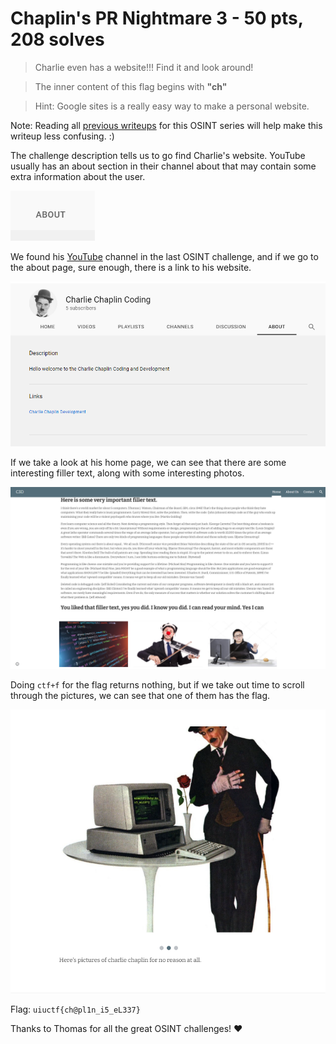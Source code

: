 # Chaplin's PR Nightmare 3 - 50 pts, 208 solves
>Charlie even has a website!!! Find it and look around!

>The inner content of this flag begins with  **"ch"**

>Hint: Google sites is a really easy way to make a personal website.

Note: Reading all [previous writeups](https://github.com/Eth007/CTF-Writeups/tree/master/UIUCTF%202021) for this OSINT series will help make this writeup less confusing. :)

The challenge description tells us to go find Charlie's website. YouTube usually has an about section in their channel about that may contain some extra information about the user. 

![About page for a YouTube user](about.png)

We found his [YouTube](https://www.youtube.com/channel/UCxPyHVMa8TyKrOj05x86osA/featured) channel in the last OSINT challenge, and if we go to the about page, sure enough, there is a link to his website.

![Link to website](websitelink.png)

If we take a look at his home page, we can see that there are some interesting filler text, along with some interesting photos.

![Filler text](filler.png)

Doing `ctf+f` for the flag returns nothing, but if we take out time to scroll through the pictures, we can see that one of them has the flag.

![Flag](flag.png)

Flag: `uiuctf{ch@pl1n_i5_eL337}`

Thanks to Thomas for all the great OSINT challenges! ♥️ 
